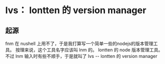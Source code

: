 # lvs： lontten 的 version manager
## 起源
fnm 在 nushell 上用不了，于是我打算写一个简单一些的nodejs的版本管理工具。
按理来说，这个工具名字应该叫 lnm 的。 lontten 的 node 版本管理工具。
不过 lnm 输入时有些不顺手，于是就叫了 lvs -- lontten 的 version manager 

